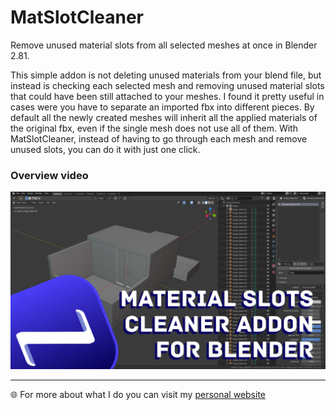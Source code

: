 # MatSlotCleaner
Remove unused material slots from all selected meshes at once in Blender 2.81.

This simple addon is not deleting unused materials from your blend file, but instead is checking each selected mesh and removing unused material slots that could have been still attached to your meshes.
I found it pretty useful in cases were you have to separate an imported fbx into different pieces. By default all the newly created meshes will inherit all the applied materials of the original fbx, even if the single mesh does not use all of them. With MatSlotCleaner, instead of having to go through each mesh and remove unused slots, you can do it with just one click.

### Overview video
<a href="https://youtu.be/oDgSthAjQbw" rel="overview video">![thumbnail](pics/MatSlotCleaner_thumbnail.png)</a>


---
:globe_with_meridians: For more about what I do you can visit my [personal website](https://www.nazzarenogiannelli.com/)
